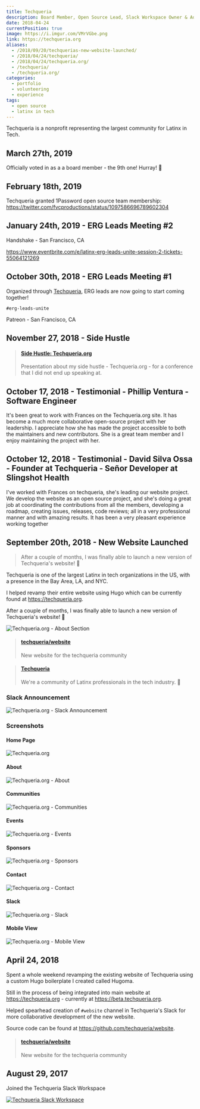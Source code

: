 ```yaml
---
title: Techqueria
description: Board Member, Open Source Lead, Slack Workspace Owner & Admin 🌮
date: 2018-04-24
currentPosition: true
image: https://i.imgur.com/VMrVGbe.png
link: https://techqueria.org
aliases:
  - /2018/09/20/techquerias-new-website-launched/
  - /2018/04/24/techqueria/
  - /2018/04/24/techqueria.org/
  - /techqueria/
  - /techqueria.org/
categories:
  - portfolio
  - volunteering
  - experience
tags:
  - open source
  - latinx in tech
---
```


Techqueria is a nonprofit representing the largest community for Latinx in Tech.

## March 27th, 2019

Officially voted in as a a board member - the 9th one! Hurray! 🎉

## February 18th, 2019

Techqueria granted 1Password open source team membership: https://twitter.com/fvcproductions/status/1097586696789602304

## January 24th, 2019 - ERG Leads Meeting #2

Handshake - San Francisco, CA

https://www.eventbrite.com/e/latinx-erg-leads-unite-session-2-tickets-55064121269

## October 30th, 2018 - ERG Leads Meeting #1

Organized through [Techqueria](https://techqueria.org?source=fvcproductions), ERG leads are now going to start coming together!

`#erg-leads-unite`

Patreon - San Francisco, CA

## November 27, 2018 - Side Hustle

<blockquote class="embedly-card" data-card-controls="0"><h4><a href="https://www.slideshare.net/FVCproductions/side-hustle-techqueriaorg">Side Hustle: Techqueria.org</a></h4><p>Presentation about my side hustle - Techqueria.org - for a conference that I did not end up speaking at.</p></blockquote>
<script async src="//cdn.embedly.com/widgets/platform.js" charset="UTF-8"></script>

## October 17, 2018 - Testimonial - Phillip Ventura - Software Engineer

It's been great to work with Frances on the Techqueria.org site. It has become a much more collaborative open-source project with her leadership. I appreciate how she has made the project accessible to both the maintainers and new contributors. She is a great team member and I enjoy maintaining the project with her.

## October 12, 2018 - Testimonial - David Silva Ossa - Founder at Techqueria - Señor Developer at Slingshot Health

I've worked with Frances on techqueria, she's leading our website project. We develop the website as an open source project, and she's doing a great job at coordinating the contributions from all the members, developing a roadmap, creating issues, releases, code reviews; all in a very professional manner and with amazing results. It has been a very pleasant experience working together

## September 20th, 2018 - New Website Launched

> After a couple of months, I was finally able to launch a new version of Techqueria's website! 🌮

Techqueria is one of the largest Latinx in tech organizations in the US, with a presence in the Bay Area, LA, and NYC.

I helped revamp their entire website using Hugo which can be currently found at https://techqueria.org.

After a couple of months, I was finally able to launch a new version of Techqueria's website! 🎉

![Techqueria.org - About Section](https://i.imgur.com/BFKbzGO.png)

<blockquote class="embedly-card" data-card-controls="0"><h4><a href="https://github.com/techqueria/website">techqueria/website</a></h4><p>New website for the techqueria community</p></blockquote>
<script async src="//cdn.embedly.com/widgets/platform.js" charset="UTF-8"></script>

<blockquote class="embedly-card" data-card-controls="0"><h4><a href="https://techqueria.org/">Techqueria</a></h4><p>We're a community of Latinx professionals in the tech industry. 🌮️</p></blockquote>
<script async src="//cdn.embedly.com/widgets/platform.js" charset="UTF-8"></script>

### Slack Announcement

![Techqueria.org - Slack Announcement](https://i.imgur.com/KTAC8cF.jpg)

### Screenshots

#### Home Page

![Techqueria.org](https://i.imgur.com/tQybo3m.png)

#### About

![Techqueria.org - About](https://i.imgur.com/MMU7dOy.png)

#### Communities

![Techqueria.org - Communities](https://i.imgur.com/QJR6HjS.png)

#### Events

![Techqueria.org - Events](https://i.imgur.com/0SzGfEg.png)

#### Sponsors

![Techqueria.org - Sponsors](https://i.imgur.com/KIyBhV3.png)

#### Contact

![Techqueria.org - Contact](https://i.imgur.com/CB9Mb0O.png)

#### Slack

![Techqueria.org - Slack](https://i.imgur.com/sxC8sqA.png)

#### Mobile View

![Techqueria.org - Mobile View](https://i.imgur.com/Waxo31s.png)

## April 24, 2018

Spent a whole weekend revamping the existing website of Techqueria using a custom Hugo boilerplate I created called Hugoma.

Still in the process of being integrated into main website at https://techqueria.org - currently at https://beta.techqueria.org.

Helped spearhead creation of `#website` channel in Techqueria's Slack for more collaborative development of the new website.

Source code can be found at https://github.com/techqueria/website.

<blockquote class="embedly-card" data-card-controls="0"><h4><a href="https://github.com/techqueria/website">techqueria/website</a></h4><p>New website for the techqueria community</p></blockquote>
<script async src="//cdn.embedly.com/widgets/platform.js" charset="UTF-8"></script>

## August 29, 2017

Joined the Techqueria Slack Workspace

[![Techqueria Slack Workspace](https://i.imgur.com/xGKYNnB.png)](https://latinos.slack.com/archives/C0L45RV3Q/p1504037258000428)
